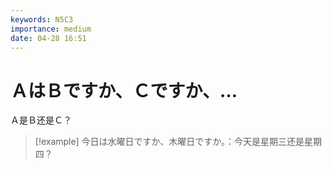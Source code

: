 ```yaml
---
keywords: N5C3
importance: medium
date: 04-28 16:51
---
```


# ＡはＢですか、Ｃですか、…

Ａ是Ｂ还是Ｃ？

> [!example] 今日は水曜日ですか、木曜日ですか。：今天是星期三还是星期四？